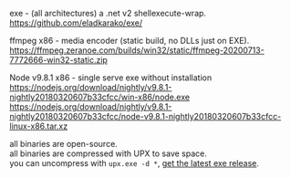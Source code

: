exe - (all architectures) a .net v2 shellexecute-wrap.  
https://github.com/eladkarako/exe/  

ffmpeg x86 - media encoder (static build, no DLLs just on EXE).  
https://ffmpeg.zeranoe.com/builds/win32/static/ffmpeg-20200713-7772666-win32-static.zip  

Node v9.8.1 x86 - single serve exe without installation  
https://nodejs.org/download/nightly/v9.8.1-nightly20180320607b33cfcc/win-x86/node.exe  
https://nodejs.org/download/nightly/v9.8.1-nightly20180320607b33cfcc/node-v9.8.1-nightly20180320607b33cfcc-linux-x86.tar.xz  

all binaries are open-source.  
all binaries are compressed with UPX to save space.  
you can uncompress with <code>upx.exe -d \*</code>, <a href="https://github.com/upx/upx/releases/">get the latest exe release</a>.  